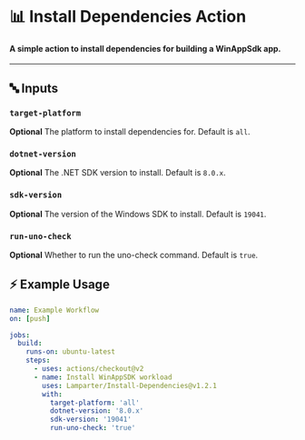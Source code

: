 # 📊 Install Dependencies Action

#### A simple action to install dependencies for building a WinAppSdk app.

---

## 🔤 Inputs

### `target-platform`

**Optional** The platform to install dependencies for. Default is `all`.

### `dotnet-version`

**Optional** The .NET SDK version to install. Default is `8.0.x`.

### `sdk-version`

**Optional** The version of the Windows SDK to install. Default is `19041`.

### `run-uno-check`

**Optional** Whether to run the uno-check command. Default is `true`.

## ⚡  Example Usage

```yaml
name: Example Workflow
on: [push]

jobs:
  build:
    runs-on: ubuntu-latest
    steps:
      - uses: actions/checkout@v2
      - name: Install WinAppSDK workload
        uses: Lamparter/Install-Dependencies@v1.2.1
        with:
          target-platform: 'all'
          dotnet-version: '8.0.x'
          sdk-version: '19041'
          run-uno-check: 'true'
```
